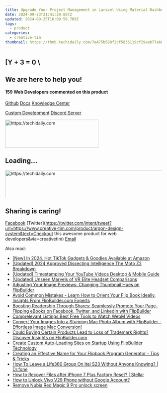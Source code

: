```yaml
---
title: Upgrade Your Project Management in Laravel Using Material Dashboard 2 - A Collaboration Between Creative Tim and UPDIVISION Experts
date: 2024-09-23T21:41:29.807Z
updated: 2024-09-25T16:09:58.709Z
tags:
  - product
categories:
  - creative-tim
thumbnail: https://thmb.techidaily.com/7e475b588f2cf5836119cf29eeb77a68a0d6cc175af9626b84f7c3d068d74a0f.jpg
---
```


## \[Y + 3 = 0 \

## We are here to help you!

#### 159 Web Developers commented on this product

[Github](https://github.com/creativetimofficial/argon-design-system) [Docs](https://tools.techidaily.com/creative-tim/products/) [Knowledge Center](https://tools.techidaily.com/creative-tim/products/) 

[Custom Development](https://tools.techidaily.com/creative-tim/products/) [Discord Server](https://discord.com/invite/FhCJCaHdQa) 

<!-- affiliate ads begin -->
<a href="https://laganoo.pxf.io/c/5597632/1657396/16446" target="_top" id="1657396">
  <img src="//a.impactradius-go.com/display-ad/16446-1657396" border="0" alt="https://techidaily.com" width="300" height="90"/>
</a>
<img height="0" width="0" src="https://laganoo.pxf.io/i/5597632/1657396/16446" style="position:absolute;visibility:hidden;" border="0" />
<!-- affiliate ads end -->

## Loading...

<!-- affiliate ads begin -->
<a href="https://aligracehair.sjv.io/c/5597632/1918666/19272" target="_top" id="1918666">
  <img src="//a.impactradius-go.com/display-ad/19272-1918666" border="0" alt="https://techidaily.com" width="728" height="90"/>
</a>
<img height="0" width="0" src="https://aligracehair.sjv.io/i/5597632/1918666/19272" style="position:absolute;visibility:hidden;" border="0" />
<!-- affiliate ads end -->

## Sharing is caring!

[Facebook](https://www.facebook.com/sharer/sharer.php?u=https://www.creative-tim.com/product/argon-design-system?src=sdkpreparse) [Twitter](https://twitter.com/intent/tweet?url=https://www.creative-tim.com/product/argon-design-system&text=Checkout this awesome product for web developers&via=creativetim) [Email](https://tools.techidaily.com/creative-tim/products/)

<ins class="adsbygoogle"
     style="display:block"
     data-ad-format="autorelaxed"
     data-ad-client="ca-pub-7571918770474297"
     data-ad-slot="1223367746"></ins>

<ins class="adsbygoogle"
     style="display:block"
     data-ad-client="ca-pub-7571918770474297"
     data-ad-slot="8358498916"
     data-ad-format="auto"
     data-full-width-responsive="true"></ins>

<span class="atpl-alsoreadstyle">Also read:</span>
<div><ul>
<li><a href="https://tiktok-video-recordings.techidaily.com/new-in-2024-hot-tiktok-gadgets-and-goodies-available-at-amazon/"><u>[New] In 2024, Hot TikTok Gadgets & Goodies Available at Amazon</u></a></li>
<li><a href="https://article-posts.techidaily.com/updated-2024-approved-dissecting-intelligence-the-moto-z2-breakdown/"><u>[Updated] 2024 Approved Dissecting Intelligence The Moto Z2 Breakdown</u></a></li>
<li><a href="https://eaxpv-info.techidaily.com/updated-timestamping-your-youtube-videos-desktop-and-mobile-guide/"><u>[Updated] Timestamping Your YouTube Videos Desktop & Mobile Guide</u></a></li>
<li><a href="https://some-skills.techidaily.com/updated-unseen-marvels-of-vr-elite-headset-comparisons/"><u>[Updated] Unseen Marvels of VR Elite Headset Comparisons</u></a></li>
<li><a href="https://discover-excellent.techidaily.com/adjusting-your-image-previews-changing-thumbnail-hues-on-flipbuilder/"><u>Adjusting Your Image Previews: Changing Thumbnail Hues on FlipBuilder</u></a></li>
<li><a href="https://discover-excellent.techidaily.com/avoid-common-mistakes-learn-how-to-orient-your-flip-book-ideally-insights-from-flipbuildercom-experts/"><u>Avoid Common Mistakes - Learn How to Orient Your Flip Book Ideally, Insights From FlipBuilder.com Experts</u></a></li>
<li><a href="https://discover-excellent.techidaily.com/boosting-readership-through-shares-seamlessly-promote-your-page-flipping-ebooks-on-facebook-twitter-and-linkedin-with-flipbuilder/"><u>Boosting Readership Through Shares: Seamlessly Promote Your Page-Flipping eBooks on Facebook, Twitter, and LinkedIn with FlipBuilder</u></a></li>
<li><a href="https://extra-information.techidaily.com/comprelevant-listings-best-free-tools-to-watch-webm-videos/"><u>Comprelevant Listings Best Free Tools to Watch WebM Videos</u></a></li>
<li><a href="https://discover-excellent.techidaily.com/convert-your-images-into-a-stunning-mac-photo-album-with-flipbuilder-effortless-image-mac-conversion/"><u>Convert Your Images Into a Stunning Mac Photo Album with FlipBuilder - Effortless Image Mac Conversion!</u></a></li>
<li><a href="https://discover-excellent.techidaily.com/could-buying-certain-products-lead-to-loss-of-trademark-rights-discover-insights-on-flipbuildercom/"><u>Could Buying Certain Products Lead to Loss of Trademark Rights? Discover Insights on FlipBuilder.com</u></a></li>
<li><a href="https://discover-excellent.techidaily.com/create-custom-auto-loading-sites-on-startup-using-flipbuilder-technology/"><u>Create Custom Auto-Loading Sites on Startup Using FlipBuilder Technology</u></a></li>
<li><a href="https://discover-excellent.techidaily.com/creating-an-effective-name-for-your-flipbook-program-generator-tips-and-tricks/"><u>Creating an Effective Name for Your Flipbook Program Generator - Tips & Tricks</u></a></li>
<li><a href="https://location-social.techidaily.com/how-to-leave-a-life360-group-on-itel-s23-without-anyone-knowing-drfone-by-drfone-virtual-android/"><u>How To Leave a Life360 Group On Itel S23 Without Anyone Knowing? | Dr.fone</u></a></li>
<li><a href="https://blog-min.techidaily.com/how-to-recover-files-after-iphone-7-plus-factory-reset-stellar-by-stellar-data-recovery-ios-iphone-data-recovery/"><u>How to Recover Files after iPhone 7 Plus Factory Reset? | Stellar</u></a></li>
<li><a href="https://android-unlock.techidaily.com/how-to-unlock-vivo-v29-phone-without-google-account-by-drfone-android/"><u>How to Unlock Vivo V29 Phone without Google Account?</u></a></li>
<li><a href="https://techidaily.com/remove-nubia-red-magic-9-pro-unlock-screen-by-drfone-android-unlock-android-unlock/"><u>Remove Nubia Red Magic 9 Pro unlock screen</u></a></li>
</ul></div>

